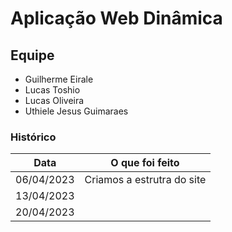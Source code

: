 # Aplicação Web Dinâmica

## Equipe

- Guilherme Eirale
- Lucas Toshio
- Lucas Oliveira
- Uthiele Jesus Guimaraes

### Histórico

| Data       | O que foi feito |
|------------|-----------------|
| 06/04/2023 | Criamos a estrutra do site|
| 13/04/2023 | |
| 20/04/2023 | |
